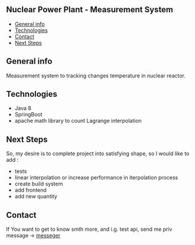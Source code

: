 ## Nuclear Power Plant - Measurement System
* [General info](#general-info)
* [Technologies](#technologies)
* [Contact](#Contact) 
* [Next Steps](#next-steps)

## General info
Measurement system to tracking changes temperature in nuclear reactor. 

## Technologies 
* Java 8
* SpringBoot
* apache math library to count Lagrange interpolation 
## Next Steps
So, my desire is to complete project into satisfying shape, so I would like to add :
* tests
* linear interpolation or increase performance in iterpolation process
* create build system
* add frontend
* add new quantity

## Contact

If You want to get to know smth more, and i.g. test api, send me priv message -> [messeger](m.me/krowytezludzie)
